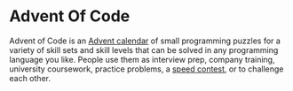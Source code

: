 # Advent Of Code

Advent of Code is an [Advent calendar](https://en.wikipedia.org/wiki/Advent_calendar) of small programming puzzles for a variety of skill sets and skill levels that can be solved in any programming language you like. People use them as interview prep, company training, university coursework, practice problems, a [speed contest](https://adventofcode.com/leaderboard), or to challenge each other.